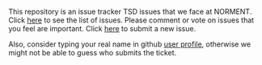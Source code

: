 This repository is an issue tracker TSD issues that we face at NORMENT.
Click [here](https://github.com/norment/tsd_issues) to see the list of issues. Please comment or vote on issues that you feel are important.
Click [here](https://github.com/norment/tsd_issues/issues/new) to submit a new issue.

Also, consider typing your real name in github [user profile](https://github.com/settings/profile), otherwise we might not be able to guess who submits the ticket.
